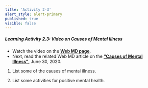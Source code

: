 ```yaml
---
title: 'Activity 2-3'
alert_style: alert-primary
published: true
visible: false
---
```


##### **Learning Activity 2.3: Video on Causes of Mental Illness**

-	Watch the video on the [**Web MD page**](https://www.webmd.com/mental-health/mental-health-causes-mental-illness). 
-	Next, read the related Web MD article on the [**“Causes of Mental Illness”**,](https://www.webmd.com/mental-health/mental-health-causes-mental-illness) June 30, 2020. 

1.	List some of the causes of mental illness.

2.	List some activities for positive mental health.
